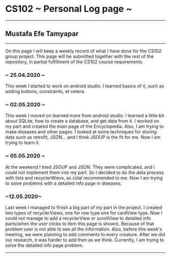 # CS102 ~ Personal Log page ~
****
## Mustafa Efe Tamyapar
****

On this page I will keep a weekly record of what I have done for the CS102 group project. This page will be submitted together with the rest of the repository, in partial fulfillment of the CS102 course requirements.

### ~ 25.04.2020 ~
This week I started to work on android studio. I learned basics of it, such as adding buttons, constraints, et cetera. 

### ~ 02.05.2020 ~
This week I moved on learned more from android studio. I learned a little bit about SQLite, how to create a database, and get data from it. I worked on my part and created the main page of the Encyclopedia. Also, I am trying to make diseases and other pages. I looked at some techniques for storing data such as retrofit, JSON... and I think JSOUP is the fit for me. Now I am trying to learn it.

### ~ 05.05.2020 ~
At the weekend I tried JSOUP and JSON. They were complicated, and I could not implement them into my part. So I decided to do the data process with lists and recyclerWievs, as zülal recommended to me. Now I am trying to solve problems with a detailed info page in diseases.

### ~12.05.2020~
Last week I managed to finish a big part of my part in the project. I created two types of recyclerViews, one for row type one for cardView type. Now I could not manage to add a recyclerView or scrollView to detailed info parts(when the user clicks to item this page is shown). Because of that problem user is not able to see all the information. Also, before this week's meeting, we were planning to add comments to every creature. After we did our research, it was harder to add then as we think. Currently, I am trying to solve the detailed info page problem.

****
